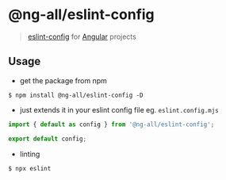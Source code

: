 # @ng-all/eslint-config
> [eslint-config](https://eslint.org) for [Angular](https://angular.io) projects

## Usage

* get the package from npm
```shell
$ npm install @ng-all/eslint-config -D
```

* just extends it in your eslint config file eg. `eslint.config.mjs`
```javascript
import { default as config } from '@ng-all/eslint-config';

export default config;

```

* linting
```shell
$ npx eslint
```
